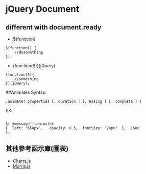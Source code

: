 # jQuery Document

## different with document.ready

+ $(function)
```
$(function() {
    //dosomething
});
```
+ (function($))(jQuery)
```
(function($){
    //something
})(jQuery);
```


##Animates
Syntax: 
<pre><code>.animate( properties [, duration ] [, easing ] [, complete ] )</code></pre>
EX.
<pre><code>
$('#message').animate(
{  left: '650px',   opacity: 0.5,  fontSize: '24px'  },  1500
);
</code></pre>


## 其他參考函示庫(圖表)
+ [Charts.js](http://www.chartjs.org/ "Charts.js")
+ [Morris.js](http://morrisjs.github.io/morris.js/index.html "Morris.js")

